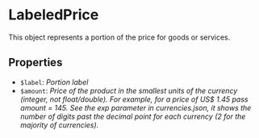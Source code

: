 # LabeledPrice	

This object represents a portion of the price for goods or services.	

## Properties	

- `$label`: _Portion label_
- `$amount`: _Price of the product in the smallest units of the currency (integer, not float/double). For example, for a price of US$ 1.45 pass amount = 145. See the exp parameter in currencies.json, it shows the number of digits past the decimal point for each currency (2 for the majority of currencies)._

